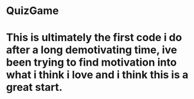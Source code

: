 # QuizGame

# This is ultimately the first code  i do after a long demotivating time, ive been trying to find motivation into what i think i love and i think this is a great start.

